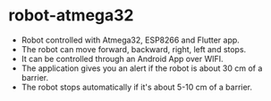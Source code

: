 # robot-atmega32
* Robot controlled with Atmega32, ESP8266 and Flutter app.
* The robot can move forward, backward, right, left and stops.
* It can be controlled through an Android App over WIFI.
* The application gives you an alert if the robot is about 30 cm of a barrier.
* The robot stops automatically if it's about 5-10 cm of a barrier.

